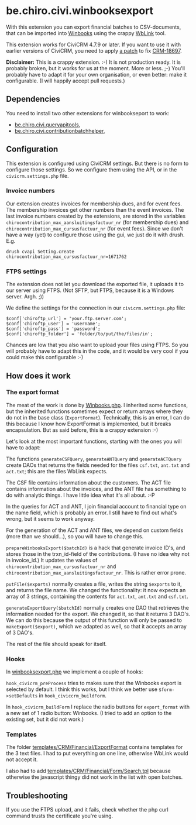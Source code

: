 # be.chiro.civi.winbooksexport

With this extension you can export financial batches to CSV-documents,
that can be imported into [Winbooks](https://www.winbooks.be) using the
crappy [WbLink](http://www.igsoft.eu/WikiFrWinBooks/index.php) tool.

This extension works for CiviCRM 4.7.9 or later. If you want to use it with
earlier versions of CiviCRM, you need to apply
[a patch](https://issues.civicrm.org/jira/browse/CRM-18697) to fix
[CRM-18697](https://issues.civicrm.org/jira/browse/CRM-18697).

**Disclaimer:** This is a crappy extension. :-) It is not production ready.
It is probably broken, but it works for us at the moment. More or less. ;-)
You'll probably have to adapt it for your own organisation, or even better:
make it configurable. (I will happily accept pull requests.)

## Dependencies

You need to install two other extensions for winbookseport to work:

* [be.chiro.civi.queryapitools](https://github.com/Chirojeugd-Vlaanderen/queryapitools),
* [be.chiro.civi.contributionbatchhelper](https://github.com/Chirojeugd-Vlaanderen/contributionbatchhelper),

## Configuration

This extension is configured using CiviCRM settings. But there is no form
to configure those settings. So we configure them using the API, or in the
`civicrm.settings.php` file.

### Invoice numbers

Our extension creates invoices for membership dues, and for event fees. The membership invoices get other numbers than the event invoices. The last invoice numbers created by the extensions, are stored in the variables `chirocontribution_max_aansluitingsfactuur_nr` (for membership dues) and `chirocontribution_max_cursusfactuur_nr` (for event fees). Since we don't have a way (yet) to configure those using the gui, we just do it with drush. E.g.

    drush cvapi Setting.create chirocontribution_max_cursusfactuur_nr=1671762

### FTPS settings

The extension does not let you download the exported file, it uploads it to our server using FTPS. (Not SFTP, but FTPS, because it is a Windows server. Argh. ;))

We define the settings for the connection in our `civicrm.settings.php` file:

    $conf['chiroftp_url'] = 'your.ftp.server.com';
    $conf['chiroftp_user'] = 'username';
    $conf['chiroftp_pass'] = 'password';
    $conf['chiroftp_folder'] = 'folder/to/put/the/files/in';

Chances are low that you also want to upload your files using FTPS. So you
will probably have to adapt this in the code, and it would be very cool if
you could make this configurable :-)

## How does it work

### The export format

The meat of the work is done by [Winbooks.php](CRM/Financial/BAO/ExportFormat/Winbooks.php).
I inherited some functions, but the inherited functions sometimes expect or return arrays where they do not in the base class (`ExportFormat`). Technically, this is an error, I can do this because I know how ExportFormat is implemented, but it breaks encapsulation. But as said before, this is a crappy extension :-)

Let's look at the most important functions, starting with the ones you will have to adapt:

The functions `generateCSFQuery`, `generateANTQuery` and `generateACTQuery` create DAOs that returns the fields needed for the files `csf.txt`, `ant.txt` and `act.txt`; this are the files WbLink expects.

The CSF file contains information about the customers.
The ACT file contains information about the invoices, and the ANT file has something to do with analytic things. I have little idea what it's all about. :-P

In the queries for ACT and ANT, I join financial account to financial type on the name field, which is probably an error. I still have to find out what's wrong, but it seems to work anyway.

For the generation of the ACT and ANT files, we depend on custom fields (more than we should...), so you will have to change this.

`prepareWinbooksExport($batchId)` is a hack that generate invoice ID's, and stores those in the trxn_id-field of the contributions. (I have no idea why not in invoice_id.) It updates the values of `chirocontribution_max_cursusfactuur_nr` and `chirocontribution_max_aansluitingsfactuur_nr`. This is rather error prone.

`putFile($exports)` normally creates a file, writes the string `$exports` to it, and returns the file name. We changed the functionality: it now expects an array of 3 strings, containing the contents for `act.txt`, `ant.txt` and `csf.txt`.

`generateExportQuery($batchId)` normally creates one DAO that retrieves the information needed for the export. We changed it, so that it returns 3 DAO's. We can do this because the output of this function will only be passed to `makeExport($export)`, which we adapted as well, so that
it accepts an array of 3 DAO's.

The rest of the file should speak for itself.

### Hooks

In [winbooksexport.php](winbooksexport.php) we implement a couple of hooks:

`hook_civicrm_preProcess` tries to makes sure that the Winbooks export is selected by default. I think this works, but I think we better use `$form->setDefaults` in `hook_civiccrm_buildForm`.

In `hook_civicrm_buildForm` I replace the radio buttons for `export_format` with a new set of 1 radio button: Winbooks. (I tried to add an option to the existing set, but it did not work.)

### Templates

The folder [templates/CRM/Financial/ExportFormat](templates/CRM/Financial/ExportFormat) contains templates for the 3 text files. I had to put everything on one line, otherwise WbLink would not accept it.

I also had to add [templates/CRM/Financial/Form/Search.tpl](templates/CRM/Financial/Form/Search.tpl) because otherwise the javascript thingy did not work in the list with open batches.

## Troubleshooting

If you use the FTPS upload, and it fails, check whether the php curl command
trusts the certificate you're using.

